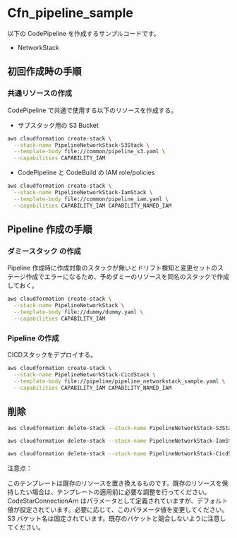 # Cfn_pipeline_sample

以下の CodePipeline を作成するサンプルコードです。

- NetworkStack

## 初回作成時の手順

### 共通リソースの作成

CodePipeline で共通で使用する以下のリソースを作成する。

- サブスタック用の S3 Bucket

```bash
aws cloudformation create-stack \
  --stack-name PipelineNetworkStack-S3Stack \
  --template-body file://common/pipeline_s3.yaml \
  --capabilities CAPABILITY_IAM
```

- CodePipeline と CodeBuild の IAM role/policies

```bash
aws cloudformation create-stack \
  --stack-name PipelineNetworkStack-IamStack \
  --template-body file://common/pipeline_iam.yaml \
  --capabilities CAPABILITY_IAM CAPABILITY_NAMED_IAM
```

## Pipeline 作成の手順

### ダミースタック の作成

Pipeline 作成時に作成対象のスタックが無いとドリフト検知と変更セットのステージ作成でエラーになるため、予めダミーのリソースを同名のスタックで作成しておく。

```bash
aws cloudformation create-stack \
  --stack-name PipelineNetworkStack \
  --template-body file://dummy/dummy.yaml \
  --capabilities CAPABILITY_IAM
```

### Pipeline の作成

CICDスタックをデプロイする。

```bash
aws cloudformation create-stack \
  --stack-name PipelineNetworkStack-CicdStack \
  --template-body file://pipeline/pipeline_networkstack_sample.yaml \
  --capabilities CAPABILITY_IAM CAPABILITY_NAMED_IAM
```

## 削除

```bash
aws cloudformation delete-stack --stack-name PipelineNetworkStack-S3Stack
```

```bash
aws cloudformation delete-stack --stack-name PipelineNetworkStack-IamStack
```

```bash
aws cloudformation delete-stack --stack-name PipelineNetworkStack-CicdStack
```

注意点：

このテンプレートは既存のリソースを置き換えるものです。既存のリソースを保持したい場合は、テンプレートの適用前に必要な調整を行ってください。
CodeStarConnectionArn はパラメータとして定義されていますが、デフォルト値が設定されています。必要に応じて、このパラメータ値を変更してください。
S3 バケット名は固定されています。既存のバケットと競合しないように注意してください。
